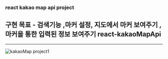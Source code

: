 ### react  kakao map api project
## 구현 목표 - 검색기능 ,마커 설정, 지도에서 마커 보여주기 , 마커을 통한 입력된 정보 보여주기 react-kakaoMapApi


---
![kakaoMap project1](https://user-images.githubusercontent.com/13329304/114568303-f8f54c00-9cae-11eb-90ff-bbd234007a9c.gif)
